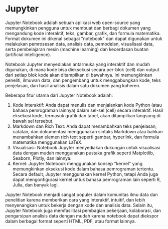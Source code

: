 # Jupyter
Jupyter Notebook adalah sebuah aplikasi web open-source yang memungkinkan pengguna untuk membuat dan berbagi dokumen yang mengandung kode interaktif, teks, gambar, grafik, dan formula matematika. Format dokumen ini dikenal sebagai "notebook" dan dapat digunakan untuk melakukan pemrosesan data, analisis data, pemodelan, visualisasi data, serta pembelajaran mesin (machine learning) dan kecerdasan buatan (artificial intelligence).

Notebook Jupyter menyediakan antarmuka yang interaktif dan mudah digunakan, di mana kode bisa dieksekusi secara per-blok (cell) dan output dari setiap blok kode akan ditampilkan di bawahnya. Ini memungkinkan peneliti, ilmuwan data, dan pengembang untuk menggabungkan kode, teks penjelasan, dan hasil analisis dalam satu dokumen yang koheren.

Beberapa fitur utama dari Jupyter Notebook adalah:
1.  Kode Interaktif: Anda dapat menulis dan menjalankan kode Python (atau bahasa pemrograman lainnya) dalam sel-sel (cell)   secara interaktif. Hasil eksekusi kode, termasuk grafik dan tabel, akan ditampilkan langsung di bawah sel tersebut.
2.  Markdown dan Rich Text: Anda dapat menambahkan teks penjelasan, catatan, dan dokumentasi menggunakan sintaks Markdown atau bahkan menambahkan elemen rich text seperti gambar, hyperlink, dan formula matematika menggunakan LaTeX.
3.  Visualisasi: Notebook Jupyter menyediakan dukungan untuk visualisasi data dengan mudah menggunakan pustaka grafik seperti Matplotlib, Seaborn, Plotly, dan lainnya.
4.  Kernel: Jupyter Notebook menggunakan konsep "kernel" yang memungkinkan eksekusi kode dalam bahasa pemrograman tertentu. Secara default, Jupyter menggunakan kernel Python, tetapi Anda juga dapat mengonfigurasi kernel untuk bahasa pemrograman lain seperti R, Julia, dan banyak lagi.

Jupyter Notebook menjadi sangat populer dalam komunitas ilmu data dan penelitian karena memberikan cara yang interaktif, intuitif, dan lebih menyenangkan untuk bekerja dengan kode dan analisis data. Selain itu, Jupyter Notebook juga memfasilitasi pembagian pekerjaan, kolaborasi, dan pengarsipan analisis data dengan mudah karena notebook dapat diekspor dalam berbagai format seperti HTML, PDF, atau format lainnya.